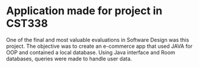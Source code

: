# Application made for project in CST338

One of the final and most valuable evaluations in Software Design was this project. The objective was to create an e-commerce app that used JAVA for OOP and contained a local database. Using Java interface and Room databases, queries were made to handle user data. 
